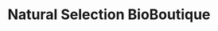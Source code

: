 ---
title: "Natural Selection BioBoutique"
url: /alameda/natural-selection-bioboutique/
shop: clothes
---